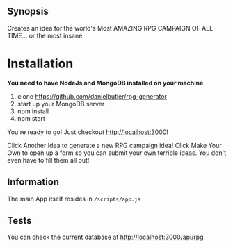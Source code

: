 ## Synopsis
Creates an idea for the world's Most AMAZING RPG CAMPAIGN OF ALL TIME...
or the most insane.

# Installation
**You need to have NodeJs and MongoDB installed on your machine**

1. clone https://github.com/danielbutler/rpg-generator
1. start up your MongoDB server
1. npm install
1. npm start

You're ready to go!
Just checkout [http://localhost:3000](http://localhost:3000)!

Click Another Idea to generate a new RPG campaign idea!
Click Make Your Own to open up a form so you can submit your own terrible ideas.  You don't even have to fill them all out!

## Information
The main App itself resides in `/scripts/app.js`

## Tests
You can check the current database at [http://localhost:3000/api/rpg](http://localhost:3000/api/rpg)
